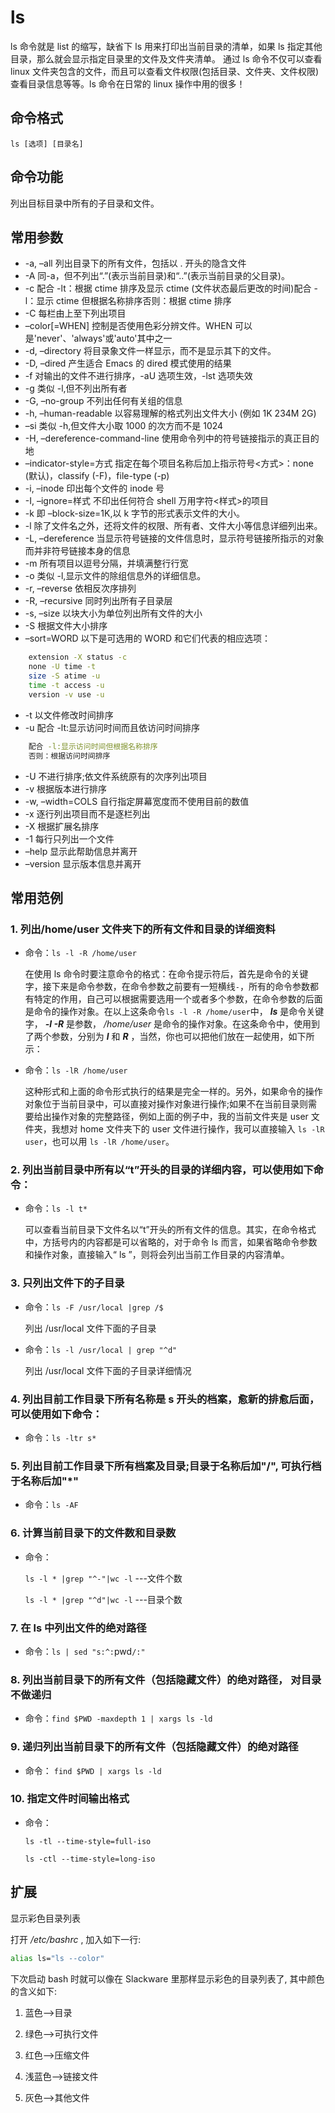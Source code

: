 # ls

ls 命令就是 list 的缩写，缺省下 ls 用来打印出当前目录的清单，如果 ls 指定其他目录，那么就会显示指定目录里的文件及文件夹清单。 通过 ls 命令不仅可以查看 linux 文件夹包含的文件，而且可以查看文件权限(包括目录、文件夹、文件权限)查看目录信息等等。ls 命令在日常的 linux 操作中用的很多！

## 命令格式

`ls [选项] [目录名]`

## 命令功能

列出目标目录中所有的子目录和文件。

## 常用参数

- -a, –all 列出目录下的所有文件，包括以 . 开头的隐含文件
- -A 同-a，但不列出“.”(表示当前目录)和“..”(表示当前目录的父目录)。
- -c 配合 -lt：根据 ctime 排序及显示 ctime (文件状态最后更改的时间)配合 -l：显示 ctime 但根据名称排序否则：根据 ctime 排序
- -C 每栏由上至下列出项目
- –color[=WHEN] 控制是否使用色彩分辨文件。WHEN 可以是'never'、'always'或'auto'其中之一
- -d, –directory 将目录象文件一样显示，而不是显示其下的文件。
- -D, –dired 产生适合 Emacs 的 dired 模式使用的结果
- -f 对输出的文件不进行排序，-aU 选项生效，-lst 选项失效
- -g 类似 -l,但不列出所有者
- -G, –no-group 不列出任何有关组的信息
- -h, –human-readable 以容易理解的格式列出文件大小 (例如 1K 234M 2G)
- –si 类似 -h,但文件大小取 1000 的次方而不是 1024
- -H, –dereference-command-line 使用命令列中的符号链接指示的真正目的地
- –indicator-style=方式 指定在每个项目名称后加上指示符号<方式>：none (默认)，classify (-F)，file-type (-p)
- -i, –inode 印出每个文件的 inode 号
- -I, –ignore=样式 不印出任何符合 shell 万用字符<样式>的项目
- -k 即 –block-size=1K,以 k 字节的形式表示文件的大小。
- -l 除了文件名之外，还将文件的权限、所有者、文件大小等信息详细列出来。
- -L, –dereference 当显示符号链接的文件信息时，显示符号链接所指示的对象而并非符号链接本身的信息
- -m 所有项目以逗号分隔，并填满整行行宽
- -o 类似 -l,显示文件的除组信息外的详细信息。
- -r, –reverse 依相反次序排列
- -R, –recursive 同时列出所有子目录层
- -s, –size 以块大小为单位列出所有文件的大小
- -S 根据文件大小排序
- –sort=WORD 以下是可选用的 WORD 和它们代表的相应选项：

```sh
    extension -X status -c
    none -U time -t
    size -S atime -u
    time -t access -u
    version -v use -u
```

- -t 以文件修改时间排序
- -u 配合 -lt:显示访问时间而且依访问时间排序

```sh
    配合 -l:显示访问时间但根据名称排序
    否则：根据访问时间排序
```

- -U 不进行排序;依文件系统原有的次序列出项目
- -v 根据版本进行排序
- -w, –width=COLS 自行指定屏幕宽度而不使用目前的数值
- -x 逐行列出项目而不是逐栏列出
- -X 根据扩展名排序
- -1 每行只列出一个文件
- –help 显示此帮助信息并离开
- –version 显示版本信息并离开

## 常用范例

### 1. 列出/home/user 文件夹下的所有文件和目录的详细资料

- 命令：`ls -l -R /home/user`

  在使用 ls 命令时要注意命令的格式：在命令提示符后，首先是命令的关键字，接下来是命令参数，在命令参数之前要有一短横线`-`，所有的命令参数都有特定的作用，自己可以根据需要选用一个或者多个参数，在命令参数的后面是命令的操作对象。在以上这条命令`ls -l -R /home/user`中， **_ls_** 是命令关键字， **_-l -R_** 是参数， _/home/user_ 是命令的操作对象。在这条命令中，使用到了两个参数，分别为 **_l_** 和 **_R_** ，当然，你也可以把他们放在一起使用，如下所示：

- 命令：`ls -lR /home/user`

  这种形式和上面的命令形式执行的结果是完全一样的。另外，如果命令的操作对象位于当前目录中，可以直接对操作对象进行操作;如果不在当前目录则需要给出操作对象的完整路径，例如上面的例子中，我的当前文件夹是 user 文件夹，我想对 home 文件夹下的 user 文件进行操作，我可以直接输入 `ls -lR user`，也可以用 `ls -lR /home/user`。

### 2. 列出当前目录中所有以“t”开头的目录的详细内容，可以使用如下命令：

- 命令：`ls -l t*`

  可以查看当前目录下文件名以“t”开头的所有文件的信息。其实，在命令格式中，方括号内的内容都是可以省略的，对于命令 ls 而言，如果省略命令参数和操作对象，直接输入“ ls ”，则将会列出当前工作目录的内容清单。

### 3. 只列出文件下的子目录

- 命令：`ls -F /usr/local |grep /$`

  列出 /usr/local 文件下面的子目录

- 命令：`ls -l /usr/local | grep "^d"`

  列出 /usr/local 文件下面的子目录详细情况

### 4. 列出目前工作目录下所有名称是 s 开头的档案，愈新的排愈后面，可以使用如下命令：

- 命令：`ls -ltr s*`

### 5. 列出目前工作目录下所有档案及目录;目录于名称后加"/", 可执行档于名称后加"\*"

- 命令：`ls -AF`

### 6. 计算当前目录下的文件数和目录数

- 命令：

  `ls -l * |grep "^-"|wc -l` ---文件个数

  `ls -l * |grep "^d"|wc -l` ---目录个数

### 7. 在 ls 中列出文件的绝对路径

- 命令：`ls | sed "s:^:`pwd`/:"`

### 8. 列出当前目录下的所有文件（包括隐藏文件）的绝对路径， 对目录不做递归

- 命令：`find $PWD -maxdepth 1 | xargs ls -ld`

### 9. 递归列出当前目录下的所有文件（包括隐藏文件）的绝对路径

- 命令： `find $PWD | xargs ls -ld`

### 10. 指定文件时间输出格式

- 命令：

  `ls -tl --time-style=full-iso`

  `ls -ctl --time-style=long-iso`

## 扩展

显示彩色目录列表

打开 _/etc/bashrc_ , 加入如下一行:

```sh
alias ls="ls --color"
```

下次启动 bash 时就可以像在 Slackware 里那样显示彩色的目录列表了, 其中颜色的含义如下:

1. 蓝色-->目录

2. 绿色-->可执行文件

3. 红色-->压缩文件

4. 浅蓝色-->链接文件

5. 灰色-->其他文件
